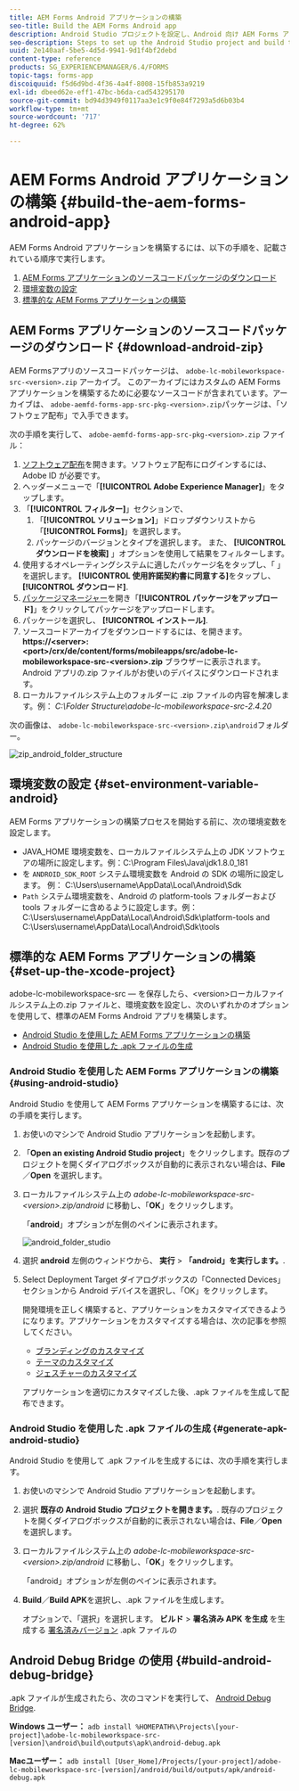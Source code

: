 ```yaml
---
title: AEM Forms Android アプリケーションの構築
seo-title: Build the AEM Forms Android app
description: Android Studio プロジェクトを設定し、Android 向け AEM Forms アプリケーションの .apk ファイルを構築するための手順
seo-description: Steps to set up the Android Studio project and build the .apk file for the AEM Forms app for Android
uuid: 2e140aaf-5be5-4d5d-9941-9d1f4bf2debd
content-type: reference
products: SG_EXPERIENCEMANAGER/6.4/FORMS
topic-tags: forms-app
discoiquuid: f5d6d9bd-4f36-4a4f-8008-15fb853a9219
exl-id: dbeed62e-eff1-47bc-b6da-cad543295170
source-git-commit: bd94d3949f0117aa3e1c9f0e84f7293a5d6b03b4
workflow-type: tm+mt
source-wordcount: '717'
ht-degree: 62%

---
```


# AEM Forms Android アプリケーションの構築 {#build-the-aem-forms-android-app}

AEM Forms Android アプリケーションを構築するには、以下の手順を、記載されている順序で実行します。

1. [AEM Forms アプリケーションのソースコードパッケージのダウンロード](#download-android-zip)
1. [環境変数の設定](#set-environment-variable-android)
1. [標準的な AEM Forms アプリケーションの構築](#set-up-the-xcode-project)

## AEM Forms アプリケーションのソースコードパッケージのダウンロード {#download-android-zip}

AEM Formsアプリのソースコードパッケージは、 `adobe-lc-mobileworkspace-src-<version>.zip` アーカイブ。 このアーカイブにはカスタムの AEM Forms アプリケーションを構築するために必要なソースコードが含まれています。アーカイブは、 `adobe-aemfd-forms-app-src-pkg-<version>.zip`パッケージは、「ソフトウェア配布」で入手できます。

次の手順を実行して、 `adobe-aemfd-forms-app-src-pkg-<version>.zip` ファイル：

1. [ソフトウェア配布](https://experience.adobe.com/downloads)を開きます。ソフトウェア配布にログインするには、Adobe ID が必要です。
1. ヘッダーメニューで「**[!UICONTROL Adobe Experience Manager]**」をタップします。
1. 「**[!UICONTROL フィルター]**」セクションで、
   1. 「**[!UICONTROL ソリューション]**」ドロップダウンリストから「**[!UICONTROL Forms]**」を選択します。
   2. パッケージのバージョンとタイプを選択します。 また、 **[!UICONTROL ダウンロードを検索]** 」オプションを使用して結果をフィルターします。
1. 使用するオペレーティングシステムに適したパッケージ名をタップし、「 」を選択します。 **[!UICONTROL 使用許諾契約書に同意する]**&#x200B;をタップし、 **[!UICONTROL ダウンロード]**.
1. [パッケージマネージャー](https://docs.adobe.com/content/help/ja/experience-manager-65/administering/contentmanagement/package-manager.html)を開き「**[!UICONTROL パッケージをアップロード]**」をクリックしてパッケージをアップロードします。
1. パッケージを選択し、 **[!UICONTROL インストール]**.
1. ソースコードアーカイブをダウンロードするには、を開きます。 **https://&lt;server>:&lt;port>/crx/de/content/forms/mobileapps/src/adobe-lc-mobileworkspace-src-&lt;version>.zip** ブラウザーに表示されます。 Android アプリの.zip ファイルがお使いのデバイスにダウンロードされます。
1. ローカルファイルシステム上のフォルダーに .zip ファイルの内容を解凍します。例： *C:\Folder Structure\adobe-lc-mobileworkspace-src-2.4.20*

次の画像は、 `adobe-lc-mobileworkspace-src-<version>.zip\android`フォルダー。

![zip_android_folder_structure](assets/zip_android_folder_structure.png)

## 環境変数の設定 {#set-environment-variable-android}

AEM Forms アプリケーションの構築プロセスを開始する前に、次の環境変数を設定します。

* JAVA_HOME 環境変数を、ローカルファイルシステム上の JDK ソフトウェアの場所に設定します。例：C:\Program Files\Java\jdk1.8.0_181
* を `ANDROID_SDK_ROOT` システム環境変数を Android の SDK の場所に設定します。 例： C:\Users\username\AppData\Local\Android\Sdk
* `Path` システム環境変数を、Android の platform-tools フォルダーおよび tools フォルダーに含めるように設定します。例：C:\Users\username\AppData\Local\Android\Sdk\platform-tools and C:\Users\username\AppData\Local\Android\Sdk\tools

## 標準的な AEM Forms アプリケーションの構築 {#set-up-the-xcode-project}

adobe-lc-mobileworkspace-src — を保存したら、&lt;version>ローカルファイルシステム上の.zip ファイルと、環境変数を設定し、次のいずれかのオプションを使用して、標準のAEM Forms Android アプリを構築します。

* [Android Studio を使用した AEM Forms アプリケーションの構築](#using-android-studio)
* [Android Studio を使用した .apk ファイルの生成](#generate-apk-android-studio)

### Android Studio を使用した AEM Forms アプリケーションの構築 {#using-android-studio}

Android Studio を使用して AEM Forms アプリケーションを構築するには、次の手順を実行します。

1. お使いのマシンで Android Studio アプリケーションを起動します。
1. 「**Open an existing Android Studio project**」をクリックします。既存のプロジェクトを開くダイアログボックスが自動的に表示されない場合は、**File**／**Open** を選択します。
1. ローカルファイルシステム上の *adobe-lc-mobileworkspace-src-&lt;version>.zip/android* に移動し、「**OK**」をクリックします。

    「**android**」オプションが左側のペインに表示されます。

   ![android_folder_studio](assets/android_folder_studio.png)

1. 選択 **android** 左側のウィンドウから、 **実行** > **「android」を実行します。**.
1. Select Deployment Target ダイアログボックスの「Connected Devices」セクションから Android デバイスを選択し、「OK」をクリックします。

    開発環境を正しく構築すると、アプリケーションをカスタマイズできるようになります。アプリケーションをカスタマイズする場合は、次の記事を参照してください。

   * [ブランディングのカスタマイズ](/help/forms/using/branding-customization.md)
   * [テーマのカスタマイズ](/help/forms/using/theme-customization.md)
   * [ジェスチャーのカスタマイズ](/help/forms/using/gesture-customization.md)

   アプリケーションを適切にカスタマイズした後、.apk ファイルを生成して配布できます。

### Android Studio を使用した .apk ファイルの生成 {#generate-apk-android-studio}

Android Studio を使用して .apk ファイルを生成するには、次の手順を実行します。

1. お使いのマシンで Android Studio アプリケーションを起動します。
1. 選択 **既存の Android Studio プロジェクトを開きます。**. 既存のプロジェクトを開くダイアログボックスが自動的に表示されない場合は、**File**／**Open** を選択します。
1. ローカルファイルシステム上の *adobe-lc-mobileworkspace-src-&lt;version>.zip/android* に移動し、「**OK**」をクリックします。

    「android」オプションが左側のペインに表示されます。

1. **Build**／**Build APK**&#x200B;を選択し、.apk ファイルを生成します。

   オプションで、「選択」を選択します。 **ビルド** > **署名済み APK を生成** を生成する [署名済みバージョン](https://developer.android.com/studio/publish/app-signing) .apk ファイルの

## Android Debug Bridge の使用 {#build-android-debug-bridge}

.apk ファイルが生成されたら、次のコマンドを実行して、 [Android Debug Bridge](https://developer.android.com/tools/help/adb.html).

**Windows ユーザー：** `adb install %HOMEPATH%\Projects\[your-project]\adobe-lc-mobileworkspace-src-[version]\android\build\outputs\apk\android-debug.apk`

**Macユーザー：** `adb install [User_Home]/Projects/[your-project]/adobe-lc-mobileworkspace-src-[version]/android/build/outputs/apk/android-debug.apk`
